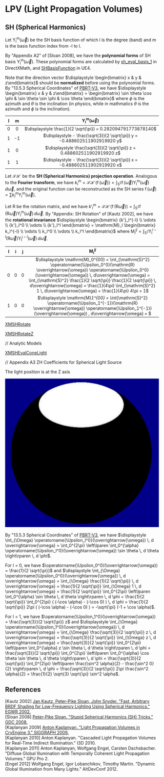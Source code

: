 # LPV (Light Propagation Volumes)  

## SH (Spherical Harmonics)  

Let $\displaystyle \operatorname{\Upsilon_l^m}(\overrightarrow{\omega})$ be the SH basis function of which l is the degree (band) and m is the basis function index from -l to l.  

By "Appendix A2" of \[Sloan 2008\], we have the **polynomial forms** of SH basis $\displaystyle \operatorname{\Upsilon_l^m}(\overrightarrow{\omega})$. These polynomial forms are calculated by [sh_eval_basis_1](https://github.com/microsoft/DirectXMath/blob/jul2018b/SHMath/DirectXSH.cpp#L105) in DirectXMath, and [SHBasisFunction](https://github.com/EpicGames/UnrealEngine/blob/4.27/Engine/Shaders/Private/SHCommon.ush#L215) in UE4.  

Note that the direction vector $\displaystyle \begin{bmatrix} x & y & z\end{bmatrix}$ should be **normalized** before using the polynomial forms. By "13.5.3 Spherical Coordinates" of [PBRT-V3](https://pbr-book.org/3ed-2018/Monte_Carlo_Integration/Transforming_between_Distributions#SphericalCoordinates), we have $\displaystyle \begin{bmatrix} x & y & z\end{bmatrix} = \begin{bmatrix} \sin \theta \cos \phi & \sin \theta \sin \phi & \cos \theta \end{bmatrix}$ where $\displaystyle \phi$ is the azimuth and $\displaystyle \theta$ is the inclination (in physics, while in mathmatics $\displaystyle \theta$ is the azimuth and $\displaystyle \phi$ is the inclination).  

l  |  m  | $\displaystyle \operatorname{\Upsilon_l^m}(\overrightarrow{\omega})$  
:-: | :-: | :-:  
0  |  0  | $\displaystyle \frac{1}{2 \sqrt{\pi}} = 0.282094791773878140$       
1  | -1  | $\displaystyle - \frac{\sqrt{3}}{2 \sqrt{\pi}} y = -0.488602511902919920 y$     
1  |  0  | $\displaystyle \frac{\sqrt{3}}{2 \sqrt{\pi}} z = 0.488602511902919920 z$     
1  |  1  | $\displaystyle - \frac{\sqrt{3}}{2 \sqrt{\pi}} x = -0.488602511902919920 x$     


Let $\displaystyle \operatorname{\mathcal{SH}}$ be the **SH (Spherical Harmonics) projection operation**. Analogous to the **Fourier transform**, we have $\displaystyle k_l^m = \operatorname{\mathcal{SH}}(\operatorname{f}(\overrightarrow{\omega})) = \int_{\mathrm{S}^2} \operatorname{f}(\overrightarrow{\omega}) \operatorname{\Upsilon_l^m}(\overrightarrow{\omega}) \, d\overrightarrow{\omega}$, and the original function can be reconstructed as the SH series $\displaystyle\operatorname{f}(\overrightarrow{\omega}) = \sum k_l^m \operatorname{\Upsilon_l^m}(\overrightarrow{\omega})$.  

Let R be the rotation matrix, and we have $\displaystyle {k'}_l^m = \operatorname{\mathcal{SH}}(\operatorname{f}(\mathrm{R} \overrightarrow{\omega})) = \int_{\mathrm{S}^2} \operatorname{f}(\mathrm{R} \overrightarrow{\omega}) \operatorname{\Upsilon_l^m}(\overrightarrow{\omega}) \, d\overrightarrow{\omega}$. By "Appendix: SH Rotation" of \[Kautz 2002\], we have the **rotational invariance** $\displaystyle \begin{bmatrix} {k'}_l^{-l} \\ \vdots \\ {k'}_l^0 \\ \vdots \\ {k'}_l^l \end{bmatrix} = \mathrm{M}_l \begin{bmatrix} k_l^{-l} \\ \vdots \\ k_l^0 \\ \vdots \\ k_l^l \end{bmatrix}$ where $\displaystyle \mathrm{M}_l^{ij} = \int_{\mathrm{S}^2} \operatorname{\Upsilon_l^{i - l}}(\mathrm{R} \overrightarrow{\omega}) \operatorname{\Upsilon_l^{j - l}}(\overrightarrow{\omega}) \, d\overrightarrow{\omega}$.  

l | i | j | $\displaystyle \mathrm{M}_l^{ij}$  
:-: | :-: | :-: | :-:  
0 | 0 | 0 | $\displaystyle \mathrm{M}_0^{00} = \int_{\mathrm{S}^2} \operatorname{\Upsilon_0^0}(\mathrm{R} \overrightarrow{\omega}) \operatorname{\Upsilon_0^0}(\overrightarrow{\omega}) \, d\overrightarrow{\omega} = \int_{\mathrm{S}^2} \frac{1}{2 \sqrt{\pi}} \frac{1}{2 \sqrt{\pi}} \, d\overrightarrow{\omega} = \frac{1}{4\pi} \int_{\mathrm{S}^2} 1 \, d\overrightarrow{\omega} = \frac{1}{4\pi} 4\pi = 1$  
1 | 0 | 0| $\displaystyle \mathrm{M}_1^{00} = \int_{\mathrm{S}^2} \operatorname{\Upsilon_1^{-1}}(\mathrm{R} \overrightarrow{\omega}) \operatorname{\Upsilon_1^{-1}}(\overrightarrow{\omega}) \, d\overrightarrow{\omega} = $  
   
[XMSHRotate](https://github.com/microsoft/DirectXMath/blob/jul2018b/SHMath/DirectXSH.cpp#L1026)  

[XMSHRotateZ](https://github.com/microsoft/DirectXMath/blob/jul2018b/SHMath/DirectXSH.cpp#L1163)  

// Analytic Models

[XMSHEvalConeLight](https://github.com/microsoft/DirectXMath/blob/jul2018b/SHMath/DirectXSH.cpp#L4664)

// Appendix A3 ZH Coefficients for Spherical Light Source  

The light position is at the Z axis  

![](LPV-1.png)  

 

By "13.5.3 Spherical Coordinates" of [PBRT-V3](https://pbr-book.org/3ed-2018/Monte_Carlo_Integration/Transforming_between_Distributions#SphericalCoordinates), we have $\displaystyle \int_{\Omega} \operatorname{\Upsilon_l^0}(\overrightarrow{\omega}) \, d \overrightarrow{\omega} = \int_0^{2\pi} \left\lparen \int_0^{\alpha} \operatorname{\Upsilon_l^0}(\overrightarrow{\omega}) \sin \theta \, d \theta \right\rparen \, d \phi$.  

For l = 0, we have $\operatorname{\Upsilon_0^0}(\overrightarrow{\omega}) = \frac{1}{2 \sqrt{\pi}}$ and $\displaystyle \int_{\Omega} \operatorname{\Upsilon_0^0}(\overrightarrow{\omega}) \, d \overrightarrow{\omega} = \int_{\Omega} \frac{1}{2 \sqrt{\pi}} \, d \overrightarrow{\omega} = \frac{1}{2 \sqrt{\pi}} \int_{\Omega} 1 \, d \overrightarrow{\omega} = \frac{1}{2 \sqrt{\pi}} \int_0^{2\pi} \left\lparen \int_0^{\alpha} \sin \theta \, d \theta \right\rparen \, d \phi = \frac{1}{2 \sqrt{\pi}} \int_0^{2\pi} ( (-\cos \alpha) - (-\cos 0) ) \, d \phi = \frac{1}{2 \sqrt{\pi}} 2\pi ( (-\cos \alpha) - (-\cos 0) ) = -\sqrt{\pi} (-1 + \cos \alpha)$.  

For l = 1, we have $\operatorname{\Upsilon_1^0}(\overrightarrow{\omega}) = \frac{\sqrt{3}}{2 \sqrt{\pi}} z$ and $\displaystyle \int_{\Omega} \operatorname{\Upsilon_1^0}(\overrightarrow{\omega}) \, d \overrightarrow{\omega} = \int_{\Omega} \frac{\sqrt{3}}{2 \sqrt{\pi}} z \, d \overrightarrow{\omega} = \frac{\sqrt{3}}{2 \sqrt{\pi}} \int_{\Omega} z \, d \overrightarrow{\omega} = \frac{\sqrt{3}}{2 \sqrt{\pi}} \int_0^{2\pi} \left\lparen \int_0^{\alpha} z \sin \theta \, d \theta \right\rparen \, d \phi = \frac{\sqrt{3}}{2 \sqrt{\pi}} \int_0^{2\pi} \left\lparen \int_0^{\alpha} \cos \theta \sin \theta \, d \theta \right\rparen \, d \phi = \frac{\sqrt{3}}{2 \sqrt{\pi}} \int_0^{2\pi} \left\lparen \frac{\sin^2 \alpha}{2} - \frac{\sin^2 0}{2} \right\rparen \, d \phi = \frac{\sqrt{3}}{2 \sqrt{\pi}} 2\pi \frac{\sin^2 \alpha}{2} = \frac{1}{2} \sqrt{3} \sqrt{\pi} \sin^2 \alpha$.  

## References  
\[Kautz 2002\] [Jan Kautz, Peter-Pike Sloan, John Snyder. "Fast, Arbitrary BRDF Shading for Low-Frequency Lighting Using Spherical Harmonics." EGWR 2002.](http://www.ppsloan.org/publications/shbrdf_final17.pdf)  
\[Sloan 2008\] [Peter-Pike Sloan. "Stupid Spherical Harmonics (SH) Tricks." GDC 2008.](http://www.ppsloan.org/publications/StupidSH36.pdf)  
\[Kaplanyan 2009\] [Anton Kaplanyan. "Light Propagation Volumes in CryEngine 3." SIGGRAPH 2009.](https://advances.realtimerendering.com/s2009/Light_Propagation_Volumes.pdf)  
\[Kaplanyan 2010\] Anton Kaplanyan. "Cascaded Light Propagation Volumes for Real-Time Indirect Illumination." I3D 2010.  
\[Kaplanyan 2011\] Anton Kaplanyan, Wolfgang Engel, Carsten Dachsbacher. "Diffuse Global Illumination with Temporally Coherent Light Propagation Volumes." GPU Pro 2.  
\[Engel 2012\] Wolfgang Engel, Igor Lobanchikov, Timothy Martin. "Dynamic Global Illumination from Many Lights." AltDevConf 2012.  
